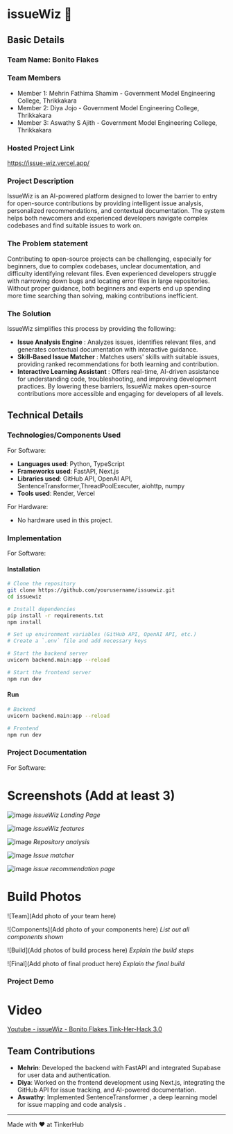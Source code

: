 # issueWiz 🎯


## Basic Details
### Team Name: Bonito Flakes


### Team Members
- Member 1: Mehrin Fathima Shamim - Government Model Engineering College, Thrikkakara
- Member 2: Diya Jojo - Government Model Engineering College, Thrikkakara
- Member 3: Aswathy S Ajith - Government Model Engineering College, Thrikkakara
  
### Hosted Project Link
https://issue-wiz.vercel.app/

### Project Description
IssueWiz is an AI-powered platform designed to lower the barrier to entry for open-source contributions by providing intelligent issue analysis, personalized recommendations, and contextual documentation. The system helps both newcomers and experienced developers navigate complex codebases and find suitable issues to work on.


### The Problem statement
Contributing to open-source projects can be challenging, especially for beginners, due to complex codebases, unclear documentation, and difficulty identifying relevant files. Even experienced developers struggle with narrowing down bugs and locating error files in large repositories. Without proper guidance, both beginners and experts end up spending more time searching than solving, making contributions inefficient.

### The Solution
IssueWiz simplifies this process by providing the following:

- **Issue Analysis Engine** : Analyzes issues, identifies relevant files, and generates contextual documentation with interactive guidance.
- **Skill-Based Issue Matcher** : Matches users' skills with suitable issues, providing ranked recommendations for both learning and contribution.
- **Interactive Learning Assistant** : Offers real-time, AI-driven assistance for understanding code, troubleshooting, and improving development practices.
By lowering these barriers, IssueWiz makes open-source contributions more accessible and engaging for developers of all levels.


## Technical Details
### Technologies/Components Used
For Software:
- **Languages used**: Python, TypeScript
- **Frameworks used**: FastAPI, Next.js
- **Libraries used**: GitHub API, OpenAI API, SentenceTransformer,ThreadPoolExecuter, aiohttp, numpy
- **Tools used**: Render, Vercel

For Hardware:
- No hardware used in this project.

### Implementation
For Software:
#### Installation
```bash
# Clone the repository
git clone https://github.com/yourusername/issuewiz.git
cd issuewiz

# Install dependencies
pip install -r requirements.txt
npm install

# Set up environment variables (GitHub API, OpenAI API, etc.)
# Create a `.env` file and add necessary keys

# Start the backend server
uvicorn backend.main:app --reload

# Start the frontend server
npm run dev
```

#### Run
```bash
# Backend
uvicorn backend.main:app --reload

# Frontend
npm run dev
```
### Project Documentation
For Software:

# Screenshots (Add at least 3)
![image](https://github.com/user-attachments/assets/5cd41a5e-2a13-43f2-8a3f-f3183475561f)
*issueWiz Landing Page*

![image](https://github.com/user-attachments/assets/9a22aa07-a260-46ef-a091-e29d4f0a006b)
*issueWiz features*

![image](https://github.com/user-attachments/assets/7586f338-5bbf-4fc8-b916-b16d2bdf979e)
*Repository analysis*

![image](https://github.com/user-attachments/assets/25c5e572-b148-4f46-a49d-e42c6dab1a2e)
*Issue matcher*

![image](https://github.com/user-attachments/assets/295f3dfe-59d6-465a-9009-c6a0e8ae6907)
*issue recommendation page*


# Build Photos
![Team](Add photo of your team here)


![Components](Add photo of your components here)
*List out all components shown*

![Build](Add photos of build process here)
*Explain the build steps*

![Final](Add photo of final product here)
*Explain the final build*

### Project Demo
# Video
[Youtube - issueWiz - Bonito Flakes Tink-Her-Hack 3.0](https://www.youtube.com/watch?v=LsXWV6i_PTY)


## Team Contributions
- **Mehrin**: Developed the backend with FastAPI and integrated Supabase for user data and authentication.
- **Diya**: Worked on the frontend development using Next.js, integrating the GitHub API for issue tracking, and AI-powered documentation.
- **Aswathy**: Implemented SentenceTransformer , a deep learning model for issue mapping and code analysis .

---
Made with ❤️ at TinkerHub
